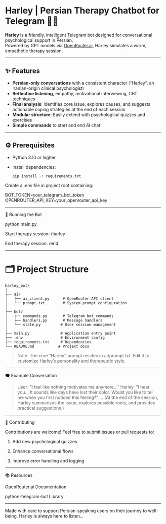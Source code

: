 # Harley | Persian Therapy Chatbot for Telegram 🧠💬

**Harley** is a friendly, intelligent Telegram bot designed for conversational psychological support in Persian.  
Powered by GPT models via [OpenRouter.ai](https://openrouter.ai), Harley simulates a warm, empathetic therapy session.

---

## ✨ Features

- **Persian-only conversations** with a consistent character (“Harley”, an Iranian-origin clinical psychologist)  
- **Reflective listening**, empathy, motivational interviewing, CBT techniques  
- **Final analysis**: Identifies core issue, explores causes, and suggests actionable coping strategies at the end of each session  
- **Modular structure**: Easily extend with psychological quizzes and exercises  
- **Simple commands** to start and end AI chat

---

## ⚙️ Prerequisites

- Python 3.10 or higher  
- Install dependencies:

  ```bash
  pip install -r requirements.txt

Create a .env file in project root containing:

BOT_TOKEN=your_telegram_bot_token
OPENROUTER_API_KEY=your_openrouter_api_key



---

🚀 Running the Bot

python main.py

Start therapy session: /harley

End therapy session: /end



---

# 🗂️ Project Structure

```
harley_bot/
│
├── ai/
│   ├── ai_client.py      # OpenRouter API client
│   └── prompt.txt        # System prompt configuration
│
├── bot/
│   ├── commands.py       # Telegram bot commands
│   ├── handlers.py       # Message handlers
│   └── state.py         # User session management
│
├── main.py              # Application entry point
├── .env                 # Environment config
├── requirements.txt     # Dependencies
└── README.md           # Project docs
```

> Note: The core “Harley” prompt resides in ai/prompt.txt. Edit it to customize Harley’s personality and therapeutic style.




---

🗨️ Example Conversation

> User: “I feel like nothing motivates me anymore…”
Harley: “I hear you… It sounds like days have lost their color. Would you like to tell me when you first noticed this feeling?”
…
(At the end of the session, Harley summarizes the issue, explores possible roots, and provides practical suggestions.)




---

🤝 Contributing

Contributions are welcome! Feel free to submit issues or pull requests to:

1. Add new psychological quizzes


2. Enhance conversational flows


3. Improve error handling and logging




---

📚 Resources

OpenRouter.ai Documentation

python-telegram-bot Library



---

Made with care to support Persian-speaking users on their journey to well-being.
Harley is always here to listen…


